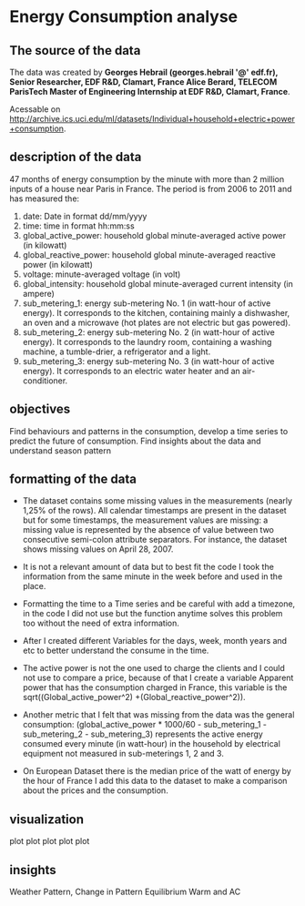 # Energy Consumption analyse

## The source of the data 
The data was created by **Georges Hebrail (georges.hebrail '@' edf.fr), Senior Researcher, EDF R&D, Clamart, France 
Alice Berard, TELECOM ParisTech Master of Engineering Internship at EDF R&D, Clamart, France**.   

Acessable on http://archive.ics.uci.edu/ml/datasets/Individual+household+electric+power+consumption.



## description of the data

47 months of energy consumption by the minute with more than 2 million inputs of a house near Paris in France.
The period is from 2006 to 2011 and has measured the:
1. date: Date in format dd/mm/yyyy 
2. time: time in format hh:mm:ss 
3. global_active_power: household global minute-averaged active power (in kilowatt) 
4. global_reactive_power: household global minute-averaged reactive power (in kilowatt) 
5. voltage: minute-averaged voltage (in volt) 
6. global_intensity: household global minute-averaged current intensity (in ampere) 
7. sub_metering_1: energy sub-metering No. 1 (in watt-hour of active energy). It corresponds to the kitchen, containing mainly a dishwasher, an oven and a microwave (hot plates are not electric but gas powered). 
8. sub_metering_2: energy sub-metering No. 2 (in watt-hour of active energy). It corresponds to the laundry room, containing a washing machine, a tumble-drier, a refrigerator and a light. 
9. sub_metering_3: energy sub-metering No. 3 (in watt-hour of active energy). It corresponds to an electric water heater and an air-conditioner.


## objectives

Find behaviours and patterns in the consumption, develop a time series to predict the future of consumption.
Find insights about the data and understand season pattern 

## formatting of the data 
* The dataset contains some missing values in the measurements (nearly 1,25% of the rows). All calendar timestamps are present in the dataset but for some timestamps, the measurement values are missing: a missing value is represented by the absence of value between two consecutive semi-colon attribute separators. For instance, the dataset shows missing values on April 28, 2007.
* It is not a relevant amount of data but to best fit the code I took the information from the same minute in the week before and used in the place.

* Formatting the time to a Time series and be careful with add a timezone, in the code I did not use but the function anytime solves this problem too without the need of extra information.

* After I created different Variables for the days, week, month years and etc to better understand the consume in the time.

* The active power is not the one used to charge the clients and I could not use to compare a price, because of that I create a variable Apparent power that has the consumption charged in France, this variable is the 
sqrt((Global_active_power^2) +(Global_reactive_power^2)).

* Another metric that I felt that was missing from the data was the general consumption:
 (global_active_power * 1000/60 - sub_metering_1 - sub_metering_2 - sub_metering_3) represents the active energy consumed every minute (in watt-hour) in the household by electrical equipment not measured in sub-meterings 1, 2 and 3.

* On European Dataset there is the median price of the watt of energy by the hour of France I add this data to the dataset to make a comparison about the prices and the consumption.


## visualization
plot
plot
plot
plot
plot
## insights

Weather Pattern, 
Change in Pattern
Equilibrium
Warm and AC